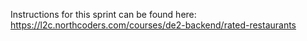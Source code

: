 Instructions for this sprint can be found here:
https://l2c.northcoders.com/courses/de2-backend/rated-restaurants